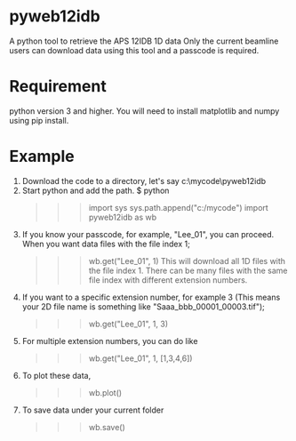 # pyweb12idb
 A python tool to retrieve the APS 12IDB 1D data
 Only the current beamline users can download data using this tool and a passcode is required.

# Requirement
 python version 3 and higher.
 You will need to install matplotlib and numpy using pip install.

# Example
 1. Download the code to a directory, let's say c:\mycode\pyweb12idb
 2. Start python and add the path.
    $ python
    >>>import sys
    >>>sys.path.append("c:/mycode")
    >>>import pyweb12idb as wb
 3. If you know your passcode, for example, "Lee_01", you can proceed. When you want data files with the file index 1;
    >>>wb.get("Lee_01", 1)
    This will download all 1D files with the file index 1. There can be many files with the same file index with different extension numbers.
 4. If you want to a specific extension number, for example 3 (This means your 2D file name is something like "Saaa_bbb_00001_00003.tif");
    >>>wb.get("Lee_01", 1, 3)
 5. For multiple extension numbers, you can do like
    >>>wb.get("Lee_01", 1, [1,3,4,6])
 6. To plot these data,
    >>>wb.plot()
 7. To save data under your current folder
    >>>wb.save()
